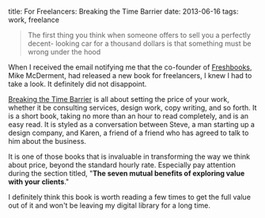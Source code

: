 title: For Freelancers: Breaking the Time Barrier
date: 2013-06-16
tags: work, freelance

> The first thing you think when someone offers to sell you a perfectly decent- looking car for a thousand dollars is that something must be wrong under the hood

When I received the email notifying me that the co-founder of [Freshbooks](https://foursidesconsulting.freshbooks.com/refer/www "Freshbooks"), Mike McDerment, had released a new book for freelancers, I knew I had to take a look. It definitely did not disappoint. 

[Breaking the Time Barrier](http://breakingthetimebarrier.freshbooks.com "Breaking the Time Barrier") is all about setting the price of your work, whether it be consulting services, design work, copy writing, and so forth. It is a short book, taking no more than an hour to read completely, and is an easy read. It is styled as a conversation between Steve, a man starting up a design company, and Karen, a friend of a friend who has agreed to talk to him about the business. 

It is one of those books that is invaluable in transforming the way we think about price, beyond the standard hourly rate. Especially pay attention during the section titled, "**The seven mutual benefits of exploring value with your clients**." 

I definitely think this book is worth reading a few times to get the full value out of it and won't be leaving my digital library for a long time. 